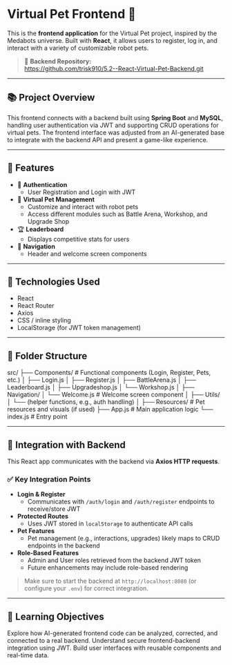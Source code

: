 # Virtual Pet Frontend 🧬

This is the **frontend application** for the Virtual Pet project, inspired by the Medabots universe. Built with **React**, it allows users to register, log in, and interact with a variety of customizable robot pets.

> 🔗 **Backend Repository:**  
> https://github.com/trisk910/5.2--React-Virtual-Pet-Backend.git

---

## 📚 Project Overview

This frontend connects with a backend built using **Spring Boot** and **MySQL**, handling user authentication via JWT and supporting CRUD operations for virtual pets. The frontend interface was adjusted from an AI-generated base to integrate with the backend API and present a game-like experience.

---

## 🌟 Features

- 🔐 **Authentication**
  - User Registration and Login with JWT
- 🤖 **Virtual Pet Management**
  - Customize and interact with robot pets
  - Access different modules such as Battle Arena, Workshop, and Upgrade Shop
- 🏆 **Leaderboard**
  - Displays competitive stats for users
- 🧭 **Navigation**
  - Header and welcome screen components

---

## 🔧 Technologies Used

- React
- React Router
- Axios
- CSS / inline styling
- LocalStorage (for JWT token management)

---

## 📁 Folder Structure

src/ ├── Components/ # Functional components (Login, Register, Pets, etc.) │ ├── Login.js │ ├── Register.js │ ├── BattleArena.js │ ├── Leaderboard.js │ ├── Upgradeshop.js │ └── Workshop.js │ ├── Navigation/ │ └── Welcome.js # Welcome screen component │ ├── Utils/ │ └── (helper functions, e.g., auth handling) │ ├── Resources/ # Pet resources and visuals (if used) ├── App.js # Main application logic └── index.js # Entry point

---

## 🔄 Integration with Backend

This React app communicates with the backend via **Axios HTTP requests**.

### ✅ Key Integration Points

- **Login & Register**
  - Communicates with `/auth/login` and `/auth/register` endpoints to receive/store JWT
- **Protected Routes**
  - Uses JWT stored in `localStorage` to authenticate API calls
- **Pet Features**
  - Pet management (e.g., interactions, upgrades) likely maps to CRUD endpoints in the backend
- **Role-Based Features**
  - Admin and User roles retrieved from the backend JWT token
  - Future enhancements may include role-based rendering

> Make sure to start the backend at `http://localhost:8080` (or configure your `.env`) for correct integration.

---

## 🧠 Learning Objectives

Explore how AI-generated frontend code can be analyzed, corrected, and connected to a real backend.
Understand secure frontend-backend integration using JWT.
Build user interfaces with reusable components and real-time data.

